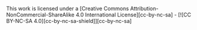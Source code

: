 This work is licensed under a
[Creative Commons Attribution-NonCommercial-ShareAlike 4.0 International License][cc-by-nc-sa] - [![CC BY-NC-SA 4.0][cc-by-nc-sa-shield]][cc-by-nc-sa]
